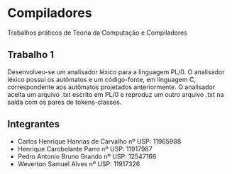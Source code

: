 # Compiladores
Trabalhos práticos de Teoria da Computação e Compiladores

## Trabalho 1
Desenvolveu-se um analisador léxico para a linguagem PL/0. O analisador léxico possui os autômatos e um código-fonte, em linguagem C, correspondente aos autômatos projetados anteriormente. O analisador aceita um arquivo .txt escrito em PL/0 e reproduz um outro arquivo .txt na saída com os pares de tokens-classes.

## Integrantes 
  - Carlos Henrique Hannas de Carvalho nº USP: 11965988
  - Henrique Carobolante Parro nº USP: 11917987
  - Pedro Antonio Bruno Grando nº USP: 12547166
  - Weverton Samuel Alves nº USP: 11917326
